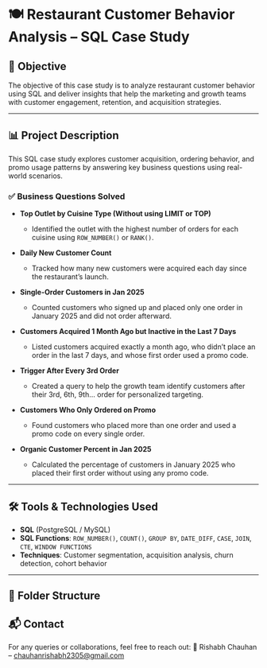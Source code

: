 # 🍽️ Restaurant Customer Behavior Analysis – SQL Case Study

## 📌 Objective
The objective of this case study is to analyze restaurant customer behavior using SQL and deliver insights that help the marketing and growth teams with customer engagement, retention, and acquisition strategies.

---

## 📊 Project Description

This SQL case study explores customer acquisition, ordering behavior, and promo usage patterns by answering key business questions using real-world scenarios.

### ✅ Business Questions Solved

- **Top Outlet by Cuisine Type (Without using LIMIT or TOP)**
  - Identified the outlet with the highest number of orders for each cuisine using `ROW_NUMBER()` or `RANK()`.

- **Daily New Customer Count**
  - Tracked how many new customers were acquired each day since the restaurant’s launch.

- **Single-Order Customers in Jan 2025**
  - Counted customers who signed up and placed only one order in January 2025 and did not order afterward.

- **Customers Acquired 1 Month Ago but Inactive in the Last 7 Days**
  - Listed customers acquired exactly a month ago, who didn’t place an order in the last 7 days, and whose first order used a promo code.

- **Trigger After Every 3rd Order**
  - Created a query to help the growth team identify customers after their 3rd, 6th, 9th... order for personalized targeting.

- **Customers Who Only Ordered on Promo**
  - Found customers who placed more than one order and used a promo code on every single order.

- **Organic Customer Percent in Jan 2025**
  - Calculated the percentage of customers in January 2025 who placed their first order without using any promo code.

---

## 🛠️ Tools & Technologies Used

- **SQL** (PostgreSQL / MySQL)
- **SQL Functions**: `ROW_NUMBER()`, `COUNT()`, `GROUP BY`, `DATE_DIFF`, `CASE`, `JOIN`, `CTE`, `WINDOW FUNCTIONS`
- **Techniques**: Customer segmentation, acquisition analysis, churn detection, cohort behavior

---

## 📁 Folder Structure


## 📬 Contact
For any queries or collaborations, feel free to reach out:
📧 Rishabh Chauhan – chauhanrishabh2305@gmail.com
